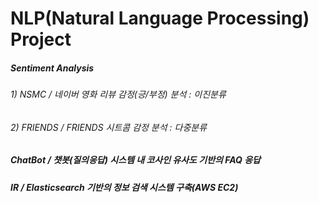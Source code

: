 # NLP(Natural Language Processing) Project


##### Sentiment Analysis
###### 1) NSMC / 네이버 영화 리뷰 감정(긍/부정) 분석 : 이진분류
###### 2) FRIENDS / FRIENDS 시트콤 감정 분석 : 다중분류

##### ChatBot / 챗봇(질의응답) 시스템 내 코사인 유사도 기반의 FAQ 응답

##### IR / Elasticsearch 기반의 정보 검색 시스템 구축(AWS EC2)
